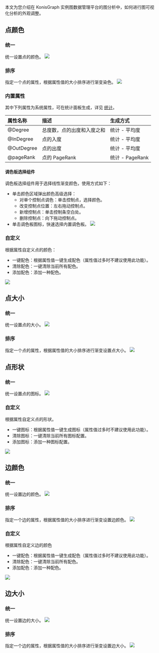 本文为您介绍在 KonisGraph 实例图数据管理平台的图分析中，如何进行图可视化分析的外观调整。

## 点颜色
### 统一
统一设置点的颜色。
![](https://main.qcloudimg.com/raw/b6337bc95c158010731cb0aaf3e76853.png)

### 排序
指定一个点的属性，根据属性值的大小排序进行渐变染色。
![](https://main.qcloudimg.com/raw/cbe6e2f4e8b2b36714373efe9becea44.png)

### 内置属性
其中下列属性为系统属性，可在统计面板生成，详见 [统计](https://cloud.tencent.com/document/product/1366/61455)。

|属性名称|描述|生成方式|
| :--------- | :----- | :---------- |
|@Degree|总度数，点的出度和入度之和|统计 - 平均度|
|@InDegree|点的入度|统计 - 平均度|
|@OutDegree|点的出度|统计 - 平均度|
|@pageRank|点的 PageRank|统计 - PageRank|

#### 调色板选择组件
调色板选择组件用于选择线性渐变颜色，使用方式如下：
- 单击颜色区域弹出颜色高级选择：
	- 对单个控制点调色：单击控制点，选择颜色。
	- 改变控制点位置：左右拖动控制点。
	- 新增控制点：单击控制条空白处。
	- 删除控制点：向下拖动控制点。
- 单击调色板图标，快速选择内置调色板。
![](https://main.qcloudimg.com/raw/b107ea48441907cdc684456b0175ec77.png)

### 自定义
根据属性自定义点的颜色：
- 一键配色：根据属性值一键生成配色（属性值过多时不建议使用此功能）。
- 清除配色：一键清除当前所有配色。
- 添加配色：添加一种配色。

![](https://main.qcloudimg.com/raw/61f6e45e4209b48c7587fa867384558f.png)

## 点大小
### 统一
统一设置点的大小。
![](https://main.qcloudimg.com/raw/efeb5eb7871e5ca2361ed7860bddbae6.png)

### 排序
指定一个点的属性，根据属性值的大小排序进行渐变设置点大小。
![](https://main.qcloudimg.com/raw/68ec30143e2ff7b28d10ed32ec959a56.png)

## 点形状
### 统一
统一设置点的图标。
![](https://main.qcloudimg.com/raw/18e95782eca98e22b175d731d554bdbc.png)

### 自定义
根据属性自定义点的形状。
- 一键图标：根据属性值一键生成图标（属性值过多时不建议使用此功能）。
- 清除图标：一键清除当前所有图标配置。
- 添加图标：添加一种图标配置。

![](https://main.qcloudimg.com/raw/d3265552265e386122eaafa2caea7f8a.png)

## 边颜色
### 统一
统一设置边的颜色。
![](https://main.qcloudimg.com/raw/bba8f29a58f30ebd8cbebe20130a4750.png)

### 排序
指定一个边的属性，根据属性值的大小排序进行渐变设置边颜色。
![](https://main.qcloudimg.com/raw/8126e4d9db006c85b4527a8a98e35535.png)

### 自定义
根据属性自定义边的颜色
- 一键配色：根据属性值一键生成配色（属性值过多时不建议使用此功能）。
- 清除配色：一键清除当前所有配色。
- 添加配色：添加一种配色。

![](https://main.qcloudimg.com/raw/a676924163abad1587db5e2e9004894d.png)

## 边大小
### 统一
统一设置边的大小。
![](https://main.qcloudimg.com/raw/10e8d0202525bdd012b21593ce0ba491.png)

### 排序
指定一个边的属性，根据属性值的大小排序进行渐变设置边大小。
![](https://main.qcloudimg.com/raw/9e8fc0e29ef3d694b62456bd3c8ef43d.png)
